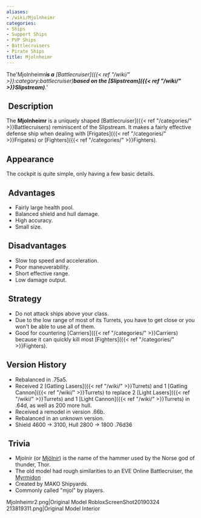 ```yaml
---
aliases:
- /wiki/Mjolnheimr
categories:
- Ships
- Support Ships
- PVP Ships
- Battlecruisers
- Pirate Ships
title: Mjolnheimr
---
```


The'Mjolnheimr***is a** [Battlecruiser]({{< ref "/wiki/" >}}:category:battlecruiser)**based on the [Slipstream]({{< ref "/wiki/" >}}Slipstream)**.*' 

##  Description

The **Mjolnheimr** is a uniquely shaped [Battlecruiser]({{< ref "/categories/" >}}Battlecruisers) reminiscent of the Slipstream. It makes a fairly effective defense ship when dealing with [Frigates]({{< ref "/categories/" >}}Frigates) or [Fighters]({{< ref "/categories/" >}}Fighters).

## Appearance

The cockpit is quite simple, only having a few basic details.

##  Advantages

- Fairly large health pool.
- Balanced shield and hull damage.
- High accuracy.
- Small size.

##  Disadvantages

- Slow top speed and acceleration.
- Poor maneuverability.
- Short effective range.
- Low damage output.

##  Strategy

- Do not attack ships above your class.
- Due to the low range of most of its Turrets, you have to get close or you won't be able to use all of them.
- Good for countering [Carriers]({{< ref "/categories/" >}}Carriers) because it can quickly kill most [Fighters]({{< ref "/categories/" >}}Fighters).

## Version History 

- Rebalanced in .75a5.
- Received 2 [Gatling Lasers]({{< ref "/wiki/" >}}Turrets) and 1 [Gatling Cannon]({{< ref "/wiki/" >}}Turrets) to replace 2 [Light Lasers]({{< ref "/wiki/" >}}Turrets) and 1 [Light Cannon]({{< ref "/wiki/" >}}Turrets) in .64d, as well as 200 more hull.
- Received a remodel in version .66b.
- Rebalanced in an unknown version.
- Shield 4600 -> 3100, Hull 2800 -> 1800 .76d36

##  Trivia

- Mjolnir (or [Mjölnir](https://en.wikipedia.org/wiki/Mj%C3%B6lnir)) is the name of the hammer used by the Norse god of thunder, Thor.
- The old model had rough similarities to an EVE Online Battlecruiser, the [Myrmidon](https://evepics.files.wordpress.com/2010/02/epmyrmidon.jpg)
- Created by MAKO Shipyards.
- Commonly called "mjol" by players.

Mjolnheimr2.png|Original Model RobloxScreenShot20190324 213819311.png|Original Model Interior